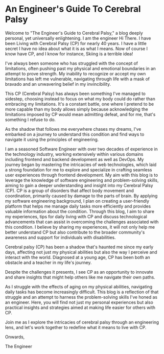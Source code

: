 # An Engineer's Guide To Cerebral Palsy

Welcome to "The Engineer's Guide to Cerebral Palsy," a blog deeply personal, yet universally enlightening. I am the engineer Hi There. I have been Living with Cerebral Palsy (CP) for nearly 40 years. I have a little secret I have no idea about what it is as what I means. Now of course I know have CP, and I know for instance, Skiing is a terrible idea!

I've always been someone who has struggled with the concept of limitations, often pushing past my physical and emotional boundaries in an attempt to prove strength. My inability to recognize or accept my own limitations has left me vulnerable, navigating through life with a mask of bravado and an unwavering belief in my invincibility.

This CP (Cerebral Palsy) has always been something I've managed to sidestep, choosing instead to focus on what my body could do rather than embracing my limitations. It's a constant battle, one where I pretend to be more capable than my body allows simply because acknowledging the limitations imposed by CP would mean admitting defeat, and for me, that's something I refuse to do.

As the shadow that follows me everywhere chases my dreams, I've embarked on a journey to understand this condition and find ways to navigate it using the principles of engineering.

I am a seasoned Software Engineer with over two decades of experience in the technology industry, working extensively within various domains including frontend and backend development as well as DevOps. My journey began by mastering the intricacies of web technologies, which laid a strong foundation for me to explore and specialize in crafting seamless user experiences through frontend development. My aim with this blog is to leverage the knowledge of software engineering and problem-solving skills, aiming to gain a deeper understanding and insight into my Cerebral Palsy (CP). CP is a group of disorders that affect body movement and coordination, primarily caused by damage to the parts of brain. By applying my software engineering background, I plan on creating a user-friendly platform that helps me manage daily tasks more efficiently and provides valuable information about the condition. Through this blog, I aim to share my experiences, tips for daily living with CP and discuss technological advancements that can assist in overcoming the challenges associated with this condition. I believe by sharing my experiences, it will not only help me better understand CP but also contribute to the broader community's awareness and support for individuals with disabilities.

Cerebral palsy (CP) has been a shadow that's haunted me since my early days, affecting not just my physical abilities but also the way I perceive and interact with the world. Diagnosed at a young age, CP has been both an obstacle and a teacher in my life's journey.

Despite the challenges it presents, I see CP as an opportunity to innovate and share insights that might help others like me navigate their own paths.

As I struggle with the effects of aging on my physical abilities, navigating daily tasks has become increasingly difficult. This blog is a reflection of that struggle and an attempt to harness the problem-solving skills I've honed as an engineer. Here, you will find not just my personal experiences but also practical insights and strategies aimed at making life easier for others with CP.

Join me as I explore the intricacies of cerebral palsy through an engineering lens, and let's work together to redefine what it means to live with CP.

Onwards,

The Engineer
